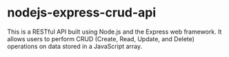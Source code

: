 # nodejs-express-crud-api
This is a RESTful API built using Node.js and the Express web framework. It allows users to perform CRUD (Create, Read, Update, and Delete) operations on data stored in a JavaScript array.
